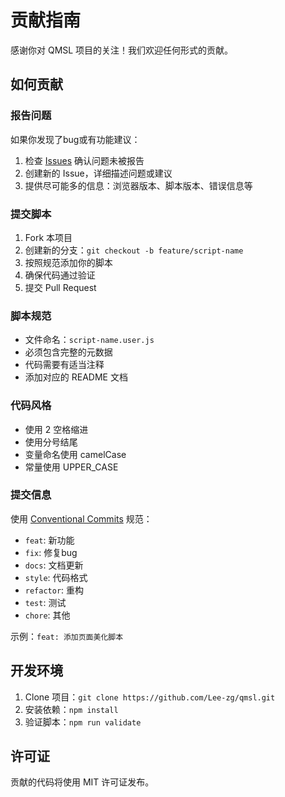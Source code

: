 # 贡献指南

感谢你对 QMSL 项目的关注！我们欢迎任何形式的贡献。

## 如何贡献

### 报告问题

如果你发现了bug或有功能建议：

1. 检查 [Issues](https://github.com/Lee-zg/qmsl/issues) 确认问题未被报告
2. 创建新的 Issue，详细描述问题或建议
3. 提供尽可能多的信息：浏览器版本、脚本版本、错误信息等

### 提交脚本

1. Fork 本项目
2. 创建新的分支：`git checkout -b feature/script-name`
3. 按照规范添加你的脚本
4. 确保代码通过验证
5. 提交 Pull Request

### 脚本规范

- 文件命名：`script-name.user.js`
- 必须包含完整的元数据
- 代码需要有适当注释
- 添加对应的 README 文档

### 代码风格

- 使用 2 空格缩进
- 使用分号结尾
- 变量命名使用 camelCase
- 常量使用 UPPER_CASE

### 提交信息

使用 [Conventional Commits](https://conventionalcommits.org/) 规范：

- `feat`: 新功能
- `fix`: 修复bug
- `docs`: 文档更新
- `style`: 代码格式
- `refactor`: 重构
- `test`: 测试
- `chore`: 其他

示例：`feat: 添加页面美化脚本`

## 开发环境

1. Clone 项目：`git clone https://github.com/Lee-zg/qmsl.git`
2. 安装依赖：`npm install`
3. 验证脚本：`npm run validate`

## 许可证

贡献的代码将使用 MIT 许可证发布。